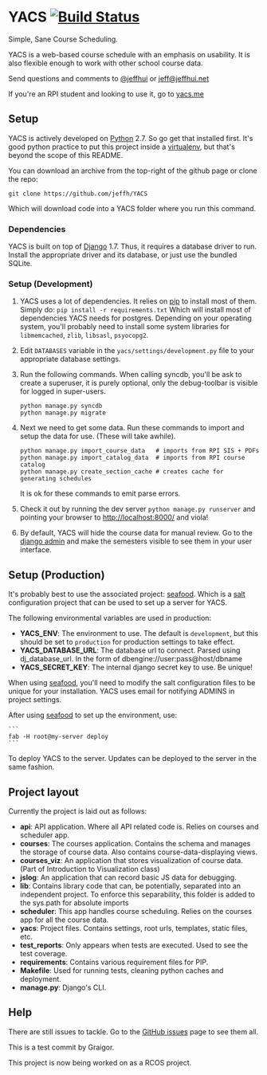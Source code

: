 # YACS [![Build Status](https://secure.travis-ci.org/jeffh/YACS.png?branch=master)](http://travis-ci.org/jeffh/YACS)
Simple, Sane Course Scheduling.

YACS is a web-based course schedule with an emphasis on usability.
It is also flexible enough to work with other school course data.

Send questions and comments to [@jeffhui][] or jeff@jeffhui.net

If you're an RPI student and looking to use it, go to [yacs.me][yacsme]

[@jeffhui]: http://twitter.com/jeffhui "Twitter: @jeffhui"
[yacsme]: http://yacs.me/ "YACS - The usable online course scheduler"

## Setup
YACS is actively developed on [Python][] 2.7. So go get that installed first.
It's good python practice to put this project inside a [virtualenv][],
but that's beyond the scope of this README.

You can download an archive from the top-right of the github page or clone the repo:

    git clone https://github.com/jeffh/YACS

Which will download code into a YACS folder where you run this command.

[Python]: http://python.org/
[virtualenv]: http://www.virtualenv.org/en/latest/index.html

### Dependencies

YACS is built on top of [Django][] 1.7. Thus, it requires a database driver to run.
Install the appropriate driver and its database, or just use the bundled SQLite.

[Django]: https://www.djangoproject.com/ "Django Web Framework"

### Setup (Development)

1. YACS uses a lot of dependencies. It relies on [pip][] to install most of them. Simply do:
    `pip install -r requirements.txt`
   Which will install most of dependencies YACS needs for postgres. Depending on your
   operating system, you'll probably need to install some system libraries for
   `libmemcached`, `zlib`, `libsasl`, `psyocopg2`.


2. Edit `DATABASES` variable in the `yacs/settings/development.py` file to your
   appropriate database settings.

3. Run the following commands. When calling syncdb, you'll be ask to create a superuser,
   it is purely optional, only the debug-toolbar is visible for logged in super-users.

    ```
    python manage.py syncdb
    python manage.py migrate
    ```

4. Next we need to get some data. Run these commands to import and setup the data for use.
   (These will take awhile).

    ```
    python manage.py import_course_data   # imports from RPI SIS + PDFs
    python manage.py import_catalog_data  # imports from RPI course catalog
    python manage.py create_section_cache # creates cache for generating schedules
    ```

    It is ok for these commands to emit parse errors.

5. Check it out by running the dev server `python manage.py runserver` and pointing your
   browser to [http://localhost:8000/][local] and viola!

6. By default, YACS will hide the course data for manual review. Go to the [django admin][]
   and make the semesters visible to see them in your user interface.

[pip]: http://www.pip-installer.org/en/latest/index.html
[local]: http://localhost:8000/
[django admin]: http://localhost:8000/admin/

## Setup (Production)

It's probably best to use the associated project: [seafood][]. Which is a [salt][]
configuration project that can be used to set up a server for YACS.

The following environmental variables are used in production:

- **YACS_ENV**: The environment to use. The default is ``development``, but this should be
                set to ``production`` for production settings to take effect.
- **YACS_DATABASE_URL**: The database url to connect. Parsed using dj_database_url.
                         In the form of dbengine://user:pass@host/dbname
- **YACS_SECRET_KEY**: The internal django secret key to use. Be unique!

When using [seafood][], you'll need to modify the salt configuration files to be
unique for your installation. YACS uses email for notifying ADMINS in project settings.

After using [seafood][] to set up the environment, use:

    ```
    fab -H root@my-server deploy
    ```

To deploy YACS to the server. Updates can be deployed to the server in the same fashion.

[seafood]: https://github.com/jeffh/seafood
[salt]: http://saltstack.org

## Project layout
Currently the project is laid out as follows:

- **api**: API application. Where all  API related code is. Relies on courses and scheduler app.
- **courses**: The courses application. Contains the schema and manages the storage of course data. Also contains course-data-displaying views.
- **courses_viz**: An application that stores visualization of course data. (Part of Introduction to Visualization class)
- **jslog**: An application that can record basic JS data for debugging.
- **lib**: Contains library code that can, be potentially, separated into an independent project. To enforce this separability, this folder is added to the sys.path for absolute imports
- **scheduler**: This app handles course scheduling. Relies on the courses app for all the course data.
- **yacs**: Project files. Contains settings, root urls, templates, static files, etc.
- **test_reports**: Only appears when tests are executed. Used to see the test coverage.
- **requirements**: Contains various requirement files for PIP.
- **Makefile**: Used for running tests, cleaning python caches and deployment.
- **manage.py**: Django's CLI.

## Help
There are still issues to tackle. Go to the [GitHub issues][issues] page to see them all.

[issues]: https://github.com/jeffh/YACS/issues

This is a test commit by Graigor.



This project is now being worked on as a RCOS project.
